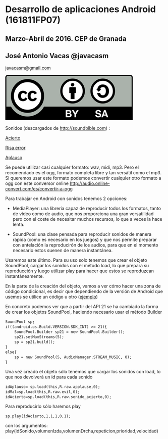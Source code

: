 # Desarrollo de aplicaciones Android (161811FP07)

## Marzo-Abril de 2016. CEP de Granada

## José Antonio Vacas @javacasm

javacasm@gmail.com

![cc](https://raw.githubusercontent.com/javacasm/CodeWeek-programacion/master/images/Licencia_CC.png)


Sonidos (descargados de http://soundbible.com) :

[Acierto](https://raw.githubusercontent.com/javacasm/Memory2014/master/app/src/main/res/raw/sonido_acierto.ogg)

[Risa error](https://raw.githubusercontent.com/javacasm/Memory2014/master/app/src/main/res/raw/evil.ogg)

[Aplauso](https://raw.githubusercontent.com/javacasm/Memory2014/master/app/src/main/res/raw/applause.ogg)

Se puede utilizar casi cualquier formato: wav, midi, mp3. Pero el recomendado es el ogg, formato completa libre y tan versátil como el mp3. Si queremos usar este formato podemos convertir cualquier otro formato a ogg con este conversor online http://audio.online-convert.com/es/convertir-a-ogg

Para trabajar en Android con sonidos tenemos 2 opciones:

* MediaPlayer: una librería capaz de reproducir todos los formatos, tanto de vídeo como de audio, que nos proporciona una gran versatilidad pero con el coste de necesitar muchos recursos, lo que a veces la hace lenta.

* SoundPool: una clase pensada para reproducir sonidos de manera rápida (como es necesario en los juegos) y que nos permite preparar con antelación la reproducirón de los audios, para que en el momento necesario estos suenen de manera instantánea.

Usaremos este último. Para su uso solo tenemos que crear el objeto SoundPool, cargar los sonidos con el método load, lo que prepara su reproducción y luego utilizar play para hacer que estos se reproduzcan instantáneamente.

En la parte de la creación del objeto, vamos a ver cómo hacer una zona de código condicional, es decir que dependiendo de la versión de Android que usemos se utilice un código u otro ([ejemplo](http://stackoverflow.com/questions/28210921/set-audio-attributes-in-soundpool-builder-class-for-api-21))

En concreto podemos ver que a partir del API 21 se ha cambiado la forma de crear los objetos SoundPool, haciendo necesario usar el método Builder

	SoundPool sp;
    if((android.os.Build.VERSION.SDK_INT) >= 21){
        SoundPool.Builder sp21 = new SoundPool.Builder();
        sp21.setMaxStreams(5);
        sp = sp21.build();
    }
    else{
        sp = new SoundPool(5, AudioManager.STREAM_MUSIC, 0);
    }

Una vez creado el objeto sólo tenemos que cargar los sonidos con load, lo que nos devolverá un id para cada sonido

    idAplauso= sp.load(this,R.raw.applause,0);
    idMal=sp.load(this,R.raw.evil,0);
    idAcierto=sp.load(this,R.raw.sonido_acierto,0);

Para reproducirlo sólo haremos play

    sp.play(idAcierto,1,1,1,0,1);

con los argumentos: play(idSonido,volumenIzda,volumenDrcha,repeticion,prioridad,velocidad)
